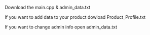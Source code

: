 Download the main.cpp & admin_data.txt 

If you want to add data to your product dowload Product_Profile.txt

If you want to change admin info open admin_data.txt 
